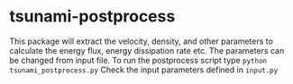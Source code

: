 # tsunami-postprocess
This package will extract the velocity, density, and other parameters to calculate the energy flux, energy dissipation rate etc. 
The parameters can be changed from input file. 
To run the postprocess script type 
```python tsunami_postprocess.py```
Check the input parameters defined in `input.py`
